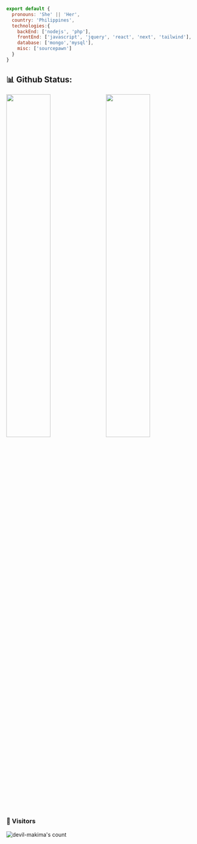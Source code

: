 ```js
export default {
  pronouns: 'She' || 'Her',
  country: 'Philippines',
  technologies:{
    backEnd: ['nodejs', 'php'],
    frontEnd: ['javascript', 'jquery', 'react', 'next', 'tailwind'],
    database: ['mongo','mysql'],
    misc: ['sourcepawn']
  }
}
```

## 📊 Github Status:

<img  src="https://github-readme-stats.vercel.app/api?username=devil-makima&count_private=true&show_icons=true&hide_border=true&theme=react" width="48%" align="right" >
<img  src="https://github-readme-streak-stats.herokuapp.com/?user=devil-makima&theme=react" width="48%" >
<br>

### 👀 Visitors
<div align="left">
  <img src="https://count.getloli.com/get/@devil-makima" alt="devil-makima's count"/>
</div>
